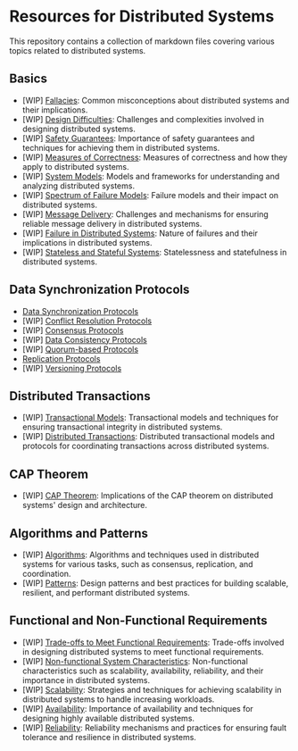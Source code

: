 # Resources for Distributed Systems

This repository contains a collection of markdown files covering various topics related to distributed systems.

## Basics

- [WIP] [Fallacies](fallacies.md): Common misconceptions about distributed systems and their implications.
- [WIP] [Design Difficulties](design_difficulties.md): Challenges and complexities involved in designing distributed systems.
- [WIP] [Safety Guarantees](safety_guarantees.md): Importance of safety guarantees and techniques for achieving them in distributed systems.
- [WIP] [Measures of Correctness](measures_of_correctness.md): Measures of correctness and how they apply to distributed systems.
- [WIP] [System Models](system_models.md): Models and frameworks for understanding and analyzing distributed systems.
- [WIP] [Spectrum of Failure Models](spectrum_of_failure_models.md): Failure models and their impact on distributed systems.
- [WIP] [Message Delivery](message_delivery.md): Challenges and mechanisms for ensuring reliable message delivery in distributed systems.
- [WIP] [Failure in Distributed Systems](failure_in_distributed_systems.md): Nature of failures and their implications in distributed systems.
- [WIP] [Stateless and Stateful Systems](stateless_and_stateful_systems.md): Statelessness and statefulness in distributed systems.

## Data Synchronization Protocols

- [Data Synchronization Protocols](data_synchronization_protocols/0_data_synchronization_protocols.md)
- [WIP] [Conflict Resolution Protocols](data_synchronization_protocols/1_conflict_resolution_protocols.md)
- [WIP] [Consensus Protocols](data_synchronization_protocols/2_consensus_protocols.md)
- [WIP] [Data Consistency Protocols](data_synchronization_protocols/3_data_consistency_protocols.md)
- [WIP] [Quorum-based Protocols](data_synchronization_protocols/4_quorum-based_protocols.md)
- [Replication Protocols](data_synchronization_protocols/5_replication_protocols.md)
- [WIP] [Versioning Protocols](data_synchronization_protocols/6_versioning_protocols.md)

## Distributed Transactions

- [WIP] [Transactional Models](distributed_transactions/transactional_models.md): Transactional models and techniques for ensuring transactional integrity in distributed systems.
- [WIP] [Distributed Transactions](distributed_transactions/distributed_transactions.md): Distributed transactional models and protocols for coordinating transactions across distributed systems.

## CAP Theorem

- [WIP] [CAP Theorem](cap_theorem.md): Implications of the CAP theorem on distributed systems' design and architecture.

## Algorithms and Patterns

- [WIP] [Algorithms](algorithms.md): Algorithms and techniques used in distributed systems for various tasks, such as consensus, replication, and coordination.
- [WIP] [Patterns](patterns.md): Design patterns and best practices for building scalable, resilient, and performant distributed systems.

## Functional and Non-Functional Requirements

- [WIP] [Trade-offs to Meet Functional Requirements](functional_and_non-functional_requirements/trade-offs_to_meet_functional_requirements.md): Trade-offs involved in designing distributed systems to meet functional requirements.
- [WIP] [Non-functional System Characteristics](functional_and_non-functional_requirements/non-functional_system_characteristics.md): Non-functional characteristics such as scalability, availability, reliability, and their importance in distributed systems.
- [WIP] [Scalability](functional_and_non-functional_requirements/scalability.md): Strategies and techniques for achieving scalability in distributed systems to handle increasing workloads.
- [WIP] [Availability](functional_and_non-functional_requirements/availability.md): Importance of availability and techniques for designing highly available distributed systems.
- [WIP] [Reliability](functional_and_non-functional_requirements/reliability.md): Reliability mechanisms and practices for ensuring fault tolerance and resilience in distributed systems.
